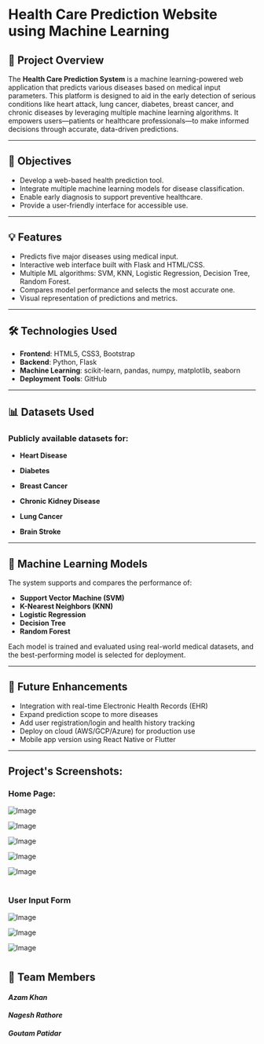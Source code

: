 # Health Care Prediction Website using Machine Learning

## 📌 Project Overview

The **Health Care Prediction System** is a machine learning-powered web application that predicts various diseases based on medical input parameters. This platform is designed to aid in the early detection of serious conditions like heart attack, lung cancer, diabetes, breast cancer, and chronic diseases by leveraging multiple machine learning algorithms. It empowers users—patients or healthcare professionals—to make informed decisions through accurate, data-driven predictions.

---

## 🎯 Objectives

- Develop a web-based health prediction tool.
- Integrate multiple machine learning models for disease classification.
- Enable early diagnosis to support preventive healthcare.
- Provide a user-friendly interface for accessible use.

---

## 💡 Features

- Predicts five major diseases using medical input.
- Interactive web interface built with Flask and HTML/CSS.
- Multiple ML algorithms: SVM, KNN, Logistic Regression, Decision Tree, Random Forest.
- Compares model performance and selects the most accurate one.
- Visual representation of predictions and metrics.

---

## 🛠️ Technologies Used

- **Frontend**: HTML5, CSS3, Bootstrap
- **Backend**: Python, Flask
- **Machine Learning**: scikit-learn, pandas, numpy, matplotlib, seaborn
- **Deployment Tools**: GitHub

---

## 📊 Datasets Used

### Publicly available datasets for:

- **Heart Disease**

- **Diabetes**

- **Breast Cancer**

- **Chronic Kidney Disease**

- **Lung Cancer**

- **Brain Stroke**

---

## 🧪 Machine Learning Models

The system supports and compares the performance of:
- **Support Vector Machine (SVM)**
- **K-Nearest Neighbors (KNN)**
- **Logistic Regression**
- **Decision Tree**
- **Random Forest**

Each model is trained and evaluated using real-world medical datasets, and the best-performing model is selected for deployment.

---

## 🧭 Future Enhancements
- Integration with real-time Electronic Health Records (EHR)
- Expand prediction scope to more diseases
- Add user registration/login and health history tracking
- Deploy on cloud (AWS/GCP/Azure) for production use
- Mobile app version using React Native or Flutter

---

## Project's Screenshots:

### Home Page:

![Image](https://github.com/user-attachments/assets/86202065-0861-43c6-951e-103550937468)

![Image](https://github.com/user-attachments/assets/b34a364f-5794-40f1-9dc0-a56323420e6f)

![Image](https://github.com/user-attachments/assets/17de2ccc-b143-4a68-bf89-0721db56bd96)

![Image](https://github.com/user-attachments/assets/425ac27e-d81f-42d0-8c3d-f8132ef4b0bb)

![Image](https://github.com/user-attachments/assets/81433ad7-c9bd-4385-8d14-9187914868d5)

#
### User Input Form

![Image](https://github.com/user-attachments/assets/bc397006-3f31-45c1-bebe-ad401b644a98)

![Image](https://github.com/user-attachments/assets/2898cffc-0cfb-4002-a3a2-d3c1c65fe5fd)

![Image](https://github.com/user-attachments/assets/1094bfd7-3c9e-490c-9d8e-478929acedfc)

#

## 👥 Team Members

#### ***Azam Khan***

#### ***Nagesh Rathore***

#### ***Goutam Patidar***

